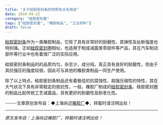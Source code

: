 ```yaml
---
title: "关于硅胶密封条的材质优点及用途"
date: 2010-04-22
category: "硅胶密封套"
tags: ["硅胶密封套", "橡胶制品", "工业材料"]
draft: false
---
```


[硅胶密封条](http://www.smpolymer.com/guijiaomifengtiao/)作为一类橡胶制品，它除了具有非常好的耐磨性，其弹性及扯断强度也特别强。正如[硅胶密封圈](http://www.smpolymer.com/)相似，也适用于制成减震类零部件等产品，其在汽车制动部件等行业中也有着很广泛的实际应用。

硅胶密封条制品的的品质均匀，杂志少，成分纯，真正具有良好的耐磨性，但由于其抗强压的强度较弱，因此可与其他的橡胶类制品一同生产使用。

除了以上特点，硅胶密封条制品还有着极佳的抗腐蚀性、超强压缩性的特性，其在大气状况下具有非常稳定的抵抗性，一般，橡胶厂制成的[硅胶密封条](http://www.smpolymer.com/guijiaomifengtiao/)、硅胶密封圈的制品比起传统工艺减震品，具有更好的耐磨性及耐老化性。

------文章原创发布自：◆上海尚迈[橡胶厂](http://www.smpolymer.com/)◆，转载时请注明出处！

---

*原文发布自：上海尚迈橡胶厂，转载时请注明出处！*
